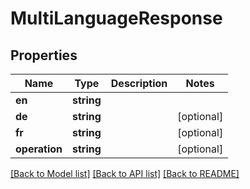 # MultiLanguageResponse

## Properties
Name | Type | Description | Notes
------------ | ------------- | ------------- | -------------
**en** | **string** |  | 
**de** | **string** |  | [optional] 
**fr** | **string** |  | [optional] 
**operation** | **string** |  | [optional] 

[[Back to Model list]](../../README.md#documentation-for-models) [[Back to API list]](../../README.md#documentation-for-api-endpoints) [[Back to README]](../../README.md)

